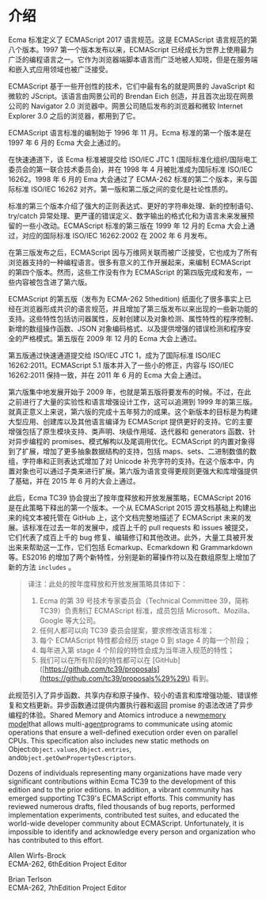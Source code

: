 # 介绍

Ecma 标准定义了 ECMAScript 2017 语言规范。这是 ECMAScript 语言规范的第八个版本。1997 第一个版本发布以来，ECMAScript 已经成长为世界上使用最为广泛的编程语言之一。它作为浏览器端脚本语言而广泛地被人知晓，但是在服务端和嵌入式应用领域也被广泛接受。

ECMAScript 基于一些开创性的技术，它们中最有名的就是网景的 JavaScript 和微软的 JScript。该语言由网景公司的 Brendan Eich 创造，并且首次出现在网景公司的 Navigator 2.0 浏览器中。网景公司随后发布的浏览器和微软 Internet Explorer 3.0 之后的浏览器，都用到了它。

ECMAScript 语言标准的编制始于 1996 年 11 月。Ecma 标准的第一个版本是在 1997 年 6 月的 Ecma 大会上通过的。

在快速通道下，该 Ecma 标准被提交给 ISO/IEC JTC 1 \(国际标准化组织/国际电工委员会的第一联合技术委员会\)，并在 1998 年 4 月被批准成为国际标准 ISO/IEC 16262。1998 年 6 月的 Ema 大会通过了 ECMA-262 标准的第二个版本，来与国际标准 ISO/IEC 16262 对齐。第一版和第二版之间的变化是社论性质的。

标准的第三个版本介绍了强大的正则表达式、更好的字符串处理、新的控制语句、try/catch 异常处理、更严谨的错误定义、数字输出的格式化和为语言未来发展预留的一些小改动。ECMAScript 标准的第三版在 1999 年 12 月的 Ecma 大会上通过，对应的国际标准 ISO/IEC 16262:2002 在 2002 年 6 月发布。

在第三版发布之后，ECMAScript 因与万维网关联而被广泛接受，它也成为了所有浏览器支持的一种编程语言。很多有意义的工作开展起来，来编制 ECMAScript 的第四个版本。然而，这些工作没有作为 ECMAScript 的第四版完成和发布，一些内容被包含进了第六版。

ECMAScript 的第五版（发布为 ECMA-262 5thedition\) 纸面化了很多事实上已经在浏览器形成共识的语言规范，并且增加了第三版发布以来出现的一些新功能的支持。这些特性包括访问器属性，反射创建以及对象检测、属性特性的程序控制、新增的数组操作函数、JSON 对象编码格式、以及提供增强的错误检测和程序安全的严格模式。第五版在 2009 年 12 月的 Ecma 大会上通过。

第五版通过快速通道提交给 ISO/IEC JTC 1，成为了国际标准 ISO/IEC 16262:2011。ECMAScript 5.1 版本并入了一些小的修正，内容与 ISO/IEC 16262:2011 保持一致，并在 2011 年 6 月的 Ecma 大会上通过。

第六版集中地发展开始于 2009 年，也就是第五版将要发布的时候。不过，在此之前进行了大量的实验性和语言增强设计工作，这可以追溯到 1999 年的第三版。就真正意义上来说，第六版的完成十五年努力的成果。这个新版本的目标是为构建大型应用、创建库以及其他语言编译为 ECMAScript 提供更好的支持。它的主要增强包括了原生模块支持、类声明、块级作用域、迭代器和 generators 函数、针对异步编程的 promises、模式解构以及尾调用优化。ECMAScript 的内置对象得到了扩展，增加了更多抽象数据结构的支持，包括 maps、sets、二进制数值的数组，字符串和正则表达式增加了对 Unicode 补充字符的支持。在这个版本中，内置对象也可以通过子类来进行扩展。第六版为语言变得更规则更强大和库增强提供了基础，并在 2015 年 6 月的大会上通过。

此后，Ecma TC39 协会提出了按年度释放和开放发展策略，ECMAScript 2016 是在此策略下释出的第一个版本。一个从 ECMAScript 2015 源文档基础上构建出来的纯文本被托管在 GitHub 上，这个文档完整地描述了 ECMAScript 未来的发展。该标准在过去一年的发展中，成百上千的 pull requests 和 issues 被提交，它们代表了成百上千的 bug 修复、编辑修订和其他改进。此外，大量工具被开发出来来帮助这一工作，它们包括 Ecmarkup、Ecmarkdown 和 Grammarkdown 等。ES2016 的增加了两个新特性，分别是新的幂操作符以及在数组原型上增加了新的方法 `includes` 。

> 译注：此处的按年度释放和开放发展策略具体如下：
>
> 1. Ecma 的第 39 号技术专家委员会（Technical Committee 39，简称TC39）负责制订 ECMAScript 标准，成员包括 Microsoft、Mozilla、Google 等大公司。 
> 2. 任何人都可以向 TC39 委员会提案，要求修改语言标准；
> 3. 每个 ECMAScript 特性都会经历 stage 0 到 stage 4 的每一个阶段；
> 4. 每年进入第 stage 4 个阶段的特性会成为当年进入规范的特性；
> 5. 我们可以在所有阶段的特性都可以在 \[GitHub\]\([https://github.com/tc39/proposals](https://github.com/tc39/proposals%29%29\) 看到。

此规范引入了异步函数、共享内存和原子操作、较小的语言和库增强功能、错误修复和文档更新。异步函数通过提供内置执行器和返回 promise 的语法改进了异步编程的体验。Shared Memory and Atomics introduce a new[memory model](http://www.ecma-international.org/ecma-262/8.0/index.html#sec-memory-model)that allows multi-[agent](http://www.ecma-international.org/ecma-262/8.0/index.html#agent)programs to communicate using atomic operations that ensure a well-defined execution order even on parallel CPUs. This specification also includes new static methods on Object:`Object.values`,`Object.entries`, and`Object.getOwnPropertyDescriptors`.

>

Dozens of individuals representing many organizations have made very significant contributions within Ecma TC39 to the development of this edition and to the prior editions. In addition, a vibrant community has emerged supporting TC39's ECMAScript efforts. This community has reviewed numerous drafts, filed thousands of bug reports, performed implementation experiments, contributed test suites, and educated the world-wide developer community about ECMAScript. Unfortunately, it is impossible to identify and acknowledge every person and organization who has contributed to this effort.

Allen Wirfs-Brock  
ECMA-262, 6thEdition Project Editor

Brian Terlson  
ECMA-262, 7thEdition Project Editor

